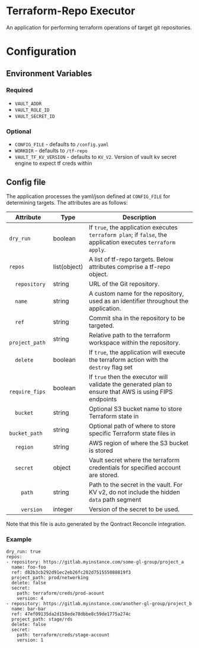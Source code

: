 # Terraform-Repo Executor

An application for performing terraform operations of target git repositories.

# Configuration 

## Environment Variables
### Required
* `VAULT_ADDR`
* `VAULT_ROLE_ID`
* `VAULT_SECRET_ID`
### Optional
* `CONFIG_FILE` - defaults to `/config.yaml`
* `WORKDIR` - defaults to `/tf-repo`
* `VAULT_TF_KV_VERSION` - defaults to `KV_V2`. Version of vault kv secret engine to expect tf creds within

## Config file
The application processes the yaml/json defined at `CONFIG_FILE` for determining targets. The attributes are as follows:

| Attribute | Type | Description |
|---|---|---|
| `dry_run` | boolean | If `true`, the application executes `terraform plan`; if `false`, the application executes `terraform apply`. |
| `repos` | list(object) | A list of tf-repo targets. Below attributes comprise a tf-repo object. |
| &emsp;`repository` | string | URL of the Git repository. |
| &emsp;`name` | string | A custom name for the repository, used as an identifier throughout the application. |
| &emsp;`ref` | string | Commit sha in the repository to be targeted. |
| &emsp;`project_path` | string | Relative path to the terraform workspace within the repository. |
| &emsp;`delete` | boolean | If `true`, the application will execute the terraform action with the `destroy` flag set |
| &emsp;`require_fips` | boolean | If `true` then the executor will validate the generated plan to ensure that AWS is using FIPS endpoints |
| &emsp;`bucket` | string | Optional S3 bucket name to store Terraform state in |
| &emsp;`bucket_path` | string | Optional path of where to store specific Terraform state files in |
| &emsp;`region` | string | AWS region of where the S3 bucket is stored |
| &emsp;`secret` | object | Vault secret where the terraform credentials for specified account are stored. |
| &emsp;&emsp;`path` | string | Path to the secret in the vault. For KV v2, do not include the hidden `data` path segment |
| &emsp;&emsp;`version` | integer | Version of the secret to be used. |                                                                          |

Note that this file is auto generated by the Qontract Reconcile integration.

### Example
``` 
dry_run: true
repos: 
- repository: https://gitlab.myinstance.com/some-gl-group/project_a
  name: foo-foo
  ref: d82b3cb292d91ec2eb26fc282d751555088819f3
  project_path: prod/networking
  delete: false
  secret:
    path: terraform/creds/prod-acount
    version: 4
- repository: https://gitlab.myinstance.com/another-gl-group/project_b
  name: bar-bar
  ref: 47ef09135da2d158ede78dbbe8c59de1775a274c
  project_path: stage/rds
  delete: false
  secret:
    path: terraform/creds/stage-account
    version: 1
```

